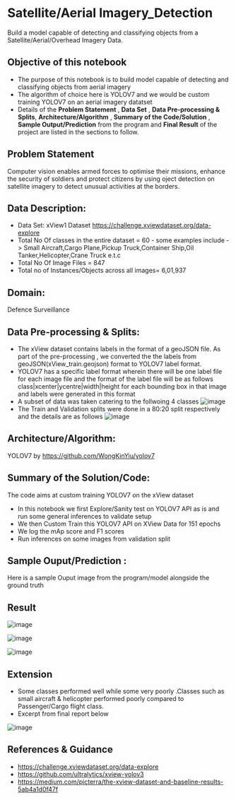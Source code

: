 # Satellite/Aerial Imagery_Detection
Build a model capable of detecting and classifying objects from a Satellite/Aerial/Overhead Imagery Data.

## Objective of this notebook
- The purpose of this notebook is to build model capable of detecting and classifying objects from aerial imagery
- The algorithm of choice here is YOLOV7 and we would be custom training YOLOV7 on an aerial imagery datatset
- Details of the **Problem Statement**  , **Data Set** , **Data Pre-processing & Splits**,  **Architecture/Algorithm** , **Summary of the Code/Solution**  , **Sample Output/Prediction** from the program and **Final Result** of the project are listed in the sections to follow.

## Problem Statement 
Computer vision enables armed forces to optimise their missions, enhance the security of soldiers and protect citizens by using oject detection on satellite imagery to detect unusual activities at the borders.


## Data Description:
- Data Set: xView1 Dataset https://challenge.xviewdataset.org/data-explore 
- Total No Of classes in the entire dataset = 60 - some examples include -> Small Aircraft,Cargo Plane,Pickup Truck,Container Ship,Oil Tanker,Helicopter,Crane Truck e.t.c
- Total No Of Image Files = 847
- Total no of Instances/Objects across all images= 6,01,937
 
## Domain:
  Defence Surveillance

## Data Pre-processing & Splits:
- The xView dataset contains labels in the format of a geoJSON file. As part of the pre-processing , we converted the the labels from geoJSON(xView_train.geojson) format to YOLOV7 label format.
- YOLOV7 has a specific label format wherein there will be one label file for each image file and the format of the label file will be as follows
 class|xcenter|ycentre|width|height for each bounding box in that image and labels were generated in this format
 - A subset of data was taken catering to the follwoing  4 classes
![image](https://user-images.githubusercontent.com/68383273/230113892-a94c529d-eb3b-4885-a4fe-64e434f8e5cb.png)
 - The Train and Validation splits were done in a 80:20 split respectively and the details are as follows
 ![image](https://user-images.githubusercontent.com/68383273/230113508-395c797f-0d8f-414d-956c-09fd5a5aff95.png)
 
 
 ## Architecture/Algorithm:
 YOLOV7 by https://github.com/WongKinYiu/yolov7

## Summary of the Solution/Code:
The code aims at custom training YOLOV7 on the xView dataset
- In this notebook we first Explore/Sanity test on  YOLOV7  API as is and run some general inferences to validate setup
- We then Custom Train this YOLOV7 API on XView Data for 151 epochs
- We log the mAp score and F1 scores
- Run inferences on some images from validation split

## Sample Ouput/Prediction :
Here is a sample Ouput image from  the program/model alongside the ground truth


## Result

![image](https://user-images.githubusercontent.com/68383273/230117509-34b324ae-517a-462c-93f1-926368f64b5f.png)

![image](https://user-images.githubusercontent.com/68383273/230117826-11cf8763-d2ce-420b-a9d8-c84814b41e40.png)

![image](https://user-images.githubusercontent.com/68383273/230119006-140a54ed-4743-4200-9489-6bd10fe6eddc.png)

## Extension
- Some classes performed well while some very poorly .Classes such as small aircraft & helicopter performed poorly compared to Passenger/Cargo flight class.
- Excerpt from final report below
 
![image](https://user-images.githubusercontent.com/68383273/230119658-d569cf23-c85d-4306-8ea9-61e18ee5d201.png)

 
## References & Guidance
- https://challenge.xviewdataset.org/data-explore
- https://github.com/ultralytics/xview-yolov3
- https://medium.com/picterra/the-xview-dataset-and-baseline-results-5ab4a1d0f47f


